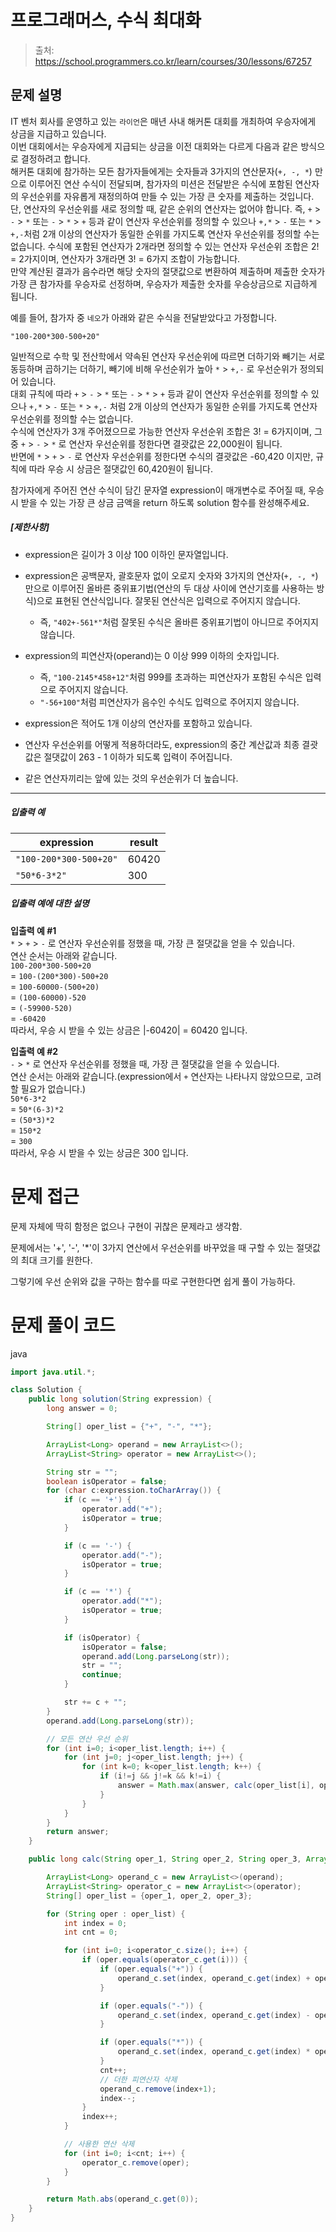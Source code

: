 # 프로그래머스, 수식 최대화

> 출처: https://school.programmers.co.kr/learn/courses/30/lessons/67257

## 문제 설명

IT 벤처 회사를 운영하고 있는 `라이언`은 매년 사내 해커톤 대회를 개최하여 우승자에게 상금을 지급하고 있습니다.  
이번 대회에서는 우승자에게 지급되는 상금을 이전 대회와는 다르게 다음과 같은 방식으로 결정하려고 합니다.  
해커톤 대회에 참가하는 모든 참가자들에게는 숫자들과 3가지의 연산문자(`+, -, *`) 만으로 이루어진 연산 수식이 전달되며, 참가자의 미션은 전달받은 수식에 포함된 연산자의 우선순위를 자유롭게 재정의하여 만들 수 있는 가장 큰 숫자를 제출하는 것입니다.  
단, 연산자의 우선순위를 새로 정의할 때, 같은 순위의 연산자는 없어야 합니다. 즉, `+` \> `-` \> `*` 또는 `-` \> `*` \> `+` 등과 같이 연산자 우선순위를 정의할 수 있으나 `+,*` \> `-` 또는 `*` \> `+,-`처럼 2개 이상의 연산자가 동일한 순위를 가지도록 연산자 우선순위를 정의할 수는 없습니다. 수식에 포함된 연산자가 2개라면 정의할 수 있는 연산자 우선순위 조합은 2! = 2가지이며, 연산자가 3개라면 3! = 6가지 조합이 가능합니다.  
만약 계산된 결과가 음수라면 해당 숫자의 절댓값으로 변환하여 제출하며 제출한 숫자가 가장 큰 참가자를 우승자로 선정하며, 우승자가 제출한 숫자를 우승상금으로 지급하게 됩니다.

예를 들어, 참가자 중 `네오`가 아래와 같은 수식을 전달받았다고 가정합니다.

`"100-200*300-500+20"`

일반적으로 수학 및 전산학에서 약속된 연산자 우선순위에 따르면 더하기와 빼기는 서로 동등하며 곱하기는 더하기, 빼기에 비해 우선순위가 높아 `*` \> `+,-` 로 우선순위가 정의되어 있습니다.  
대회 규칙에 따라 `+` \> `-` \> `*` 또는 `-` \> `*` \> `+` 등과 같이 연산자 우선순위를 정의할 수 있으나 `+,*` \> `-` 또는 `*` \> `+,-` 처럼 2개 이상의 연산자가 동일한 순위를 가지도록 연산자 우선순위를 정의할 수는 없습니다.  
수식에 연산자가 3개 주어졌으므로 가능한 연산자 우선순위 조합은 3! = 6가지이며, 그 중 `+` \> `-` \> `*` 로 연산자 우선순위를 정한다면 결괏값은 22,000원이 됩니다.  
반면에 `*` \> `+` \> `-` 로 연산자 우선순위를 정한다면 수식의 결괏값은 -60,420 이지만, 규칙에 따라 우승 시 상금은 절댓값인 60,420원이 됩니다.

참가자에게 주어진 연산 수식이 담긴 문자열 expression이 매개변수로 주어질 때, 우승 시 받을 수 있는 가장 큰 상금 금액을 return 하도록 solution 함수를 완성해주세요.

##### **\[제한사항\]**

-   expression은 길이가 3 이상 100 이하인 문자열입니다.
-   expression은 공백문자, 괄호문자 없이 오로지 숫자와 3가지의 연산자(`+, -, *`) 만으로 이루어진 올바른 중위표기법(연산의 두 대상 사이에 연산기호를 사용하는 방식)으로 표현된 연산식입니다. 잘못된 연산식은 입력으로 주어지지 않습니다.

    -   즉, `"402+-561*"`처럼 잘못된 수식은 올바른 중위표기법이 아니므로 주어지지 않습니다.

-   expression의 피연산자(operand)는 0 이상 999 이하의 숫자입니다.
    -   즉, `"100-2145*458+12"`처럼 999를 초과하는 피연산자가 포함된 수식은 입력으로 주어지지 않습니다.
    -   `"-56+100"`처럼 피연산자가 음수인 수식도 입력으로 주어지지 않습니다.
-   expression은 적어도 1개 이상의 연산자를 포함하고 있습니다.
-   연산자 우선순위를 어떻게 적용하더라도, expression의 중간 계산값과 최종 결괏값은 절댓값이 263 \- 1 이하가 되도록 입력이 주어집니다.
-   같은 연산자끼리는 앞에 있는 것의 우선순위가 더 높습니다.

---

##### **입출력 예**

| expression             | result |
| ---------------------- | ------ |
| `"100-200*300-500+20"` | 60420  |
| `"50*6-3*2"`           | 300    |

##### **입출력 예에 대한 설명**

**입출력 예 #1**  
`*` \> `+` \> `-` 로 연산자 우선순위를 정했을 때, 가장 큰 절댓값을 얻을 수 있습니다.  
연산 순서는 아래와 같습니다.  
`100-200*300-500+20`  
= `100-(200*300)-500+20`  
= `100-60000-(500+20)`  
= `(100-60000)-520`  
= `(-59900-520)`  
= `-60420`  
따라서, 우승 시 받을 수 있는 상금은 |-60420| = 60420 입니다.

**입출력 예 #2**  
`-` \> `*` 로 연산자 우선순위를 정했을 때, 가장 큰 절댓값을 얻을 수 있습니다.  
연산 순서는 아래와 같습니다.(expression에서 `+` 연산자는 나타나지 않았으므로, 고려할 필요가 없습니다.)  
`50*6-3*2`  
= `50*(6-3)*2`  
= `(50*3)*2`  
= `150*2`  
= `300`  
따라서, 우승 시 받을 수 있는 상금은 300 입니다.

# 문제 접근

문제 자체에 딱히 함정은 없으나 구현이 귀찮은 문제라고 생각함.

문제에서는 '+', '-', '\*'이 3가지 연산에서 우선순위를 바꾸었을 때 구할 수 있는 절댓값의 최대 크기를 원한다.

그렇기에 우선 순위와 값을 구하는 함수를 따로 구현한다면 쉽게 풀이 가능하다.

# 문제 풀이 코드

java

```java
import java.util.*;

class Solution {
    public long solution(String expression) {
        long answer = 0;

        String[] oper_list = {"+", "-", "*"};

        ArrayList<Long> operand = new ArrayList<>();
        ArrayList<String> operator = new ArrayList<>();

        String str = "";
        boolean isOperator = false;
        for (char c:expression.toCharArray()) {
            if (c == '+') {
                operator.add("+");
                isOperator = true;
            }

            if (c == '-') {
                operator.add("-");
                isOperator = true;
            }

            if (c == '*') {
                operator.add("*");
                isOperator = true;
            }

            if (isOperator) {
                isOperator = false;
                operand.add(Long.parseLong(str));
                str = "";
                continue;
            }

            str += c + "";
        }
        operand.add(Long.parseLong(str));

        // 모든 연산 우선 순위
        for (int i=0; i<oper_list.length; i++) {
            for (int j=0; j<oper_list.length; j++) {
                for (int k=0; k<oper_list.length; k++) {
                    if (i!=j && j!=k && k!=i) {
                        answer = Math.max(answer, calc(oper_list[i], oper_list[j], oper_list[k], operand, operator));
                    }
                }
            }
        }
        return answer;
    }

    public long calc(String oper_1, String oper_2, String oper_3, ArrayList<Long> operand, ArrayList<String> operator) {

        ArrayList<Long> operand_c = new ArrayList<>(operand);
        ArrayList<String> operator_c = new ArrayList<>(operator);
        String[] oper_list = {oper_1, oper_2, oper_3};

        for (String oper : oper_list) {
            int index = 0;
            int cnt = 0;

            for (int i=0; i<operator_c.size(); i++) {
                if (oper.equals(operator_c.get(i))) {
                    if (oper.equals("+")) {
                        operand_c.set(index, operand_c.get(index) + operand_c.get(index+1));
                    }

                    if (oper.equals("-")) {
                        operand_c.set(index, operand_c.get(index) - operand_c.get(index+1));
                    }

                    if (oper.equals("*")) {
                        operand_c.set(index, operand_c.get(index) * operand_c.get(index+1));
                    }
                    cnt++;
                    // 더한 피연산자 삭제
                    operand_c.remove(index+1);
                    index--;
                }
                index++;
            }

            // 사용한 연산 삭제
            for (int i=0; i<cnt; i++) {
                operator_c.remove(oper);
            }
        }

        return Math.abs(operand_c.get(0));
    }
}
```
